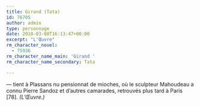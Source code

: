 ```yaml
---
title: Girand (Tata)
id: 76705
author: admin
type: personnage
date: 2010-03-08T16:13:47+00:00
excerpt: "L'Œuvre"
rm_character_novel:
  - 75936
rm_character_name_main: 'Girand '
rm_character_name_secondary: Tata

---
```

— tient à Plassans nu pensionnat de mioches, où le sculpteur Mahoudeau a connu Pierre Sandoz et d&rsquo;autres camarades, retrouvés plus tard à Paris [78]. _(L&rsquo;Œuvre.)_